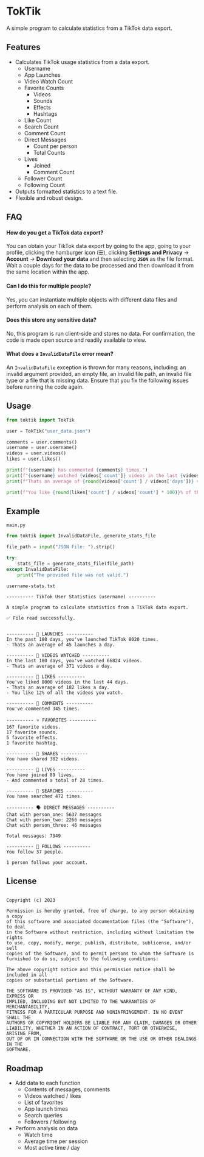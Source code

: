 
# TokTik

A simple program to calculate statistics from a TikTok data export.


## Features

- Calculates TikTok usage statistics from a data export.
    - Username
    - App Launches
    - Video Watch Count
    - Favorite Counts
        - Videos
        - Sounds
        - Effects
        - Hashtags
    - Like Count
    - Search Count
    - Comment Count
    - Direct Messages
        - Count per person
        - Total Counts
    - Lives
        - Joined
        - Comment Count
    - Follower Count
    - Following Count
- Outputs formatted statistics to a text file.
- Flexible and robust design.
## FAQ

#### How do you get a TikTok data export?

You can obtain your TikTok data export by going to the app, going to your profile, clicking the hamburger icon (☰), clicking **Settings and Privacy** -> **Account** -> **Download your data** and then selecting **`JSON`** as the file format. Wait a couple days for the data to be processed and then download it from the same location within the app.

#### Can I do this for multiple people?

Yes, you can instantiate multiple objects with different data files and perform analysis on each of them.

#### Does this store any sensitive data?

No, this program is run client-side and stores no data. For confirmation, the code is made open source and readily available to view.


#### What does a **`InvalidDataFile`** error mean?

An `InvalidDataFile` exception is thrown for many reasons, including: an invalid argument provided, an empty file, an invalid file path, an invalid file type or a file that is missing data. Ensure that you fix the following issues before running the code again. 


## Usage

```py
from toktik import TokTik

user = TokTik("user_data.json")

comments = user.comments()
username = user.username()
videos = user.videos()
likes = user.likes()

print(f"{username} has commented {comments} times.")
print(f"{username} watched {videos['count']} videos in the last {videos['days']} days.")
print(f"Thats an average of {round(videos['count'] / videos['days'])} videos a day.")

print(f"You like {round(likes['count'] / videos['count'] * 100)}% of the videos you watch.")
```
## Example

`main.py`

```py
from toktik import InvalidDataFile, generate_stats_file

file_path = input("JSON File: ").strip()

try:
    stats_file = generate_stats_file(file_path)
except InvalidDataFile:
    print("The provided file was not valid.")
```

`username-stats.txt`

```
---------- TikTok User Statistics (username) ----------

A simple program to calculate statistics from a TikTok data export.

✅ File read successfully.


---------- 🔑 LAUNCHES ----------
In the past 180 days, you've launched TikTok 8020 times.
- Thats an average of 45 launches a day.

---------- 👀 VIDEOS WATCHED ----------
In the last 180 days, you've watched 66824 videos.
- Thats an average of 371 videos a day.

---------- 💖 LIKES ----------
You've liked 8000 videos in the last 44 days.
- Thats an average of 182 likes a day.
- You like 12% of all the videos you watch.

---------- 💬 COMMENTS ----------
You've commented 345 times.

---------- ⭐ FAVORITES ----------
167 favorite videos.
17 favorite sounds.
5 favorite effects.
1 favorite hashtag.

---------- 🎁 SHARES ----------
You have shared 382 videos.

---------- 🔴 LIVES ----------
You have joined 89 lives.
- And commented a total of 28 times.

---------- 🔎 SEARCHES ----------
You have searched 472 times.

---------- 🗣️ DIRECT MESSAGES ----------
Chat with person_one: 5637 messages
Chat with person_two: 2266 messages
Chat with person_three: 46 messages

Total messages: 7949

---------- 👥 FOLLOWS ----------
You follow 37 people.

1 person follows your account.

```
## License

```MIT License

Copyright (c) 2023

Permission is hereby granted, free of charge, to any person obtaining a copy
of this software and associated documentation files (the "Software"), to deal
in the Software without restriction, including without limitation the rights
to use, copy, modify, merge, publish, distribute, sublicense, and/or sell
copies of the Software, and to permit persons to whom the Software is
furnished to do so, subject to the following conditions:

The above copyright notice and this permission notice shall be included in all
copies or substantial portions of the Software.

THE SOFTWARE IS PROVIDED "AS IS", WITHOUT WARRANTY OF ANY KIND, EXPRESS OR
IMPLIED, INCLUDING BUT NOT LIMITED TO THE WARRANTIES OF MERCHANTABILITY,
FITNESS FOR A PARTICULAR PURPOSE AND NONINFRINGEMENT. IN NO EVENT SHALL THE
AUTHORS OR COPYRIGHT HOLDERS BE LIABLE FOR ANY CLAIM, DAMAGES OR OTHER
LIABILITY, WHETHER IN AN ACTION OF CONTRACT, TORT OR OTHERWISE, ARISING FROM,
OUT OF OR IN CONNECTION WITH THE SOFTWARE OR THE USE OR OTHER DEALINGS IN THE
SOFTWARE.
```


## Roadmap

- Add data to each function
    - Contents of messages, comments
    - Videos watched / likes
    - List of favorites
    - App launch times
    - Search queries
    - Followers / following
- Perform analysis on data
    - Watch time
    - Average time per session
    - Most active time / day
